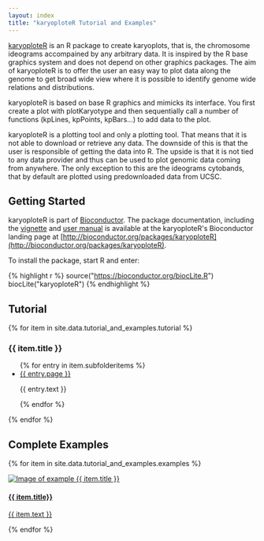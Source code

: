 ```yaml
---
layout: index
title: "karyoploteR Tutorial and Examples"
---
```


[karyoploteR](http://bioconductor.org/packages/karyoploteR) is an R package to create karyoplots, that is,
the chromosome ideograms accompained by any arbitrary data. It is inspired by the R base graphics system and
does not depend on other graphics packages. The aim of karyoploteR is to offer the user an easy way to plot 
data along the genome to get broad wide view where it is possible to identify genome wide relations and 
distributions.

karyoploteR is based on base R graphics and mimicks its interface. You first create a plot with plotKaryotype
and then sequentially call a number of functions (kpLines, kpPoints, kpBars…) to add data to the plot.

karyoploteR is a plotting tool and only a plotting tool. That means that it is not able to download or 
retrieve any data. The downside of this is that the user is responsible of getting the data into R. The upside 
is that it is not tied to any data provider and thus can be used to plot genomic data coming from anywhere.
The only exception to this are the ideograms cytobands, that by default are plotted using predownloaded data
from UCSC.

## Getting Started

karyoploteR is part of [Bioconductor](http://bioconductor.org). The package documentation, including  the [vignette](http://bioconductor.org/packages/devel/bioc/vignettes/karyoploteR/inst/doc/karyoploteR.pdf)
and [user manual](http://bioconductor.org/packages/devel/bioc/manuals/karyoploteR/man/karyoploteR.pdf) is available at the karyoploteR's 
Bioconductor landing page at [http://bioconductor.org/packages/karyoploteR](http://bioconductor.org/packages/karyoploteR).

To install the package, start R and enter:

{% highlight r %}
  source("https://bioconductor.org/biocLite.R")
  biocLite("karyoploteR")
{% endhighlight %}


## Tutorial

{% for item in site.data.tutorial_and_examples.tutorial %}
  <h3>{{ item.title }}</h3>
  <ul>
    {% for entry in item.subfolderitems %}
      <li><a href="{{ site.baseurl }}/{{ entry.url }}">{{ entry.page }}</a></li>
      <p>{{ entry.text }}</p>
    {% endfor %}
  </ul>
{% endfor %}


## Complete Examples


{% for item in site.data.tutorial_and_examples.examples %}
  <div class="col-md-4">
    <div class="thumbnail">
      <a href="{{ site.baseurl }}/{{ item.url }}">
	<img class="img-responsive" src="{{ item.image }}" alt="Image of example {{ item.title }}">
	<div class="caption">
	  <h4>{{ item.title}} </h4>
	  <p>{{ item.text }}</p>
	</div>
      </a>
    </div>
  </div>
{% endfor %}

 
